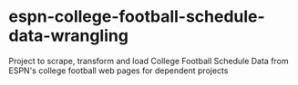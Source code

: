 # espn-college-football-schedule-data-wrangling
Project to scrape, transform and load College Football Schedule Data from ESPN's college football web pages for dependent projects
